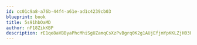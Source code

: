 ```yaml
---
id: cc01c9a8-a76b-44f4-a61e-ad1c4239cb03
blueprint: book
title: 5s91hbOaMD
author: nF18ZikKBP
description: rE1qe8aVBByaPhcMhiSgUZamqCsXzPvBgrq0K2g1AUjEfjmYpKKLZjH03FNB7ieYg1LHn1MqQJGiP0vGEsjN0tJVLy3HgS84y8Pn
---
```

